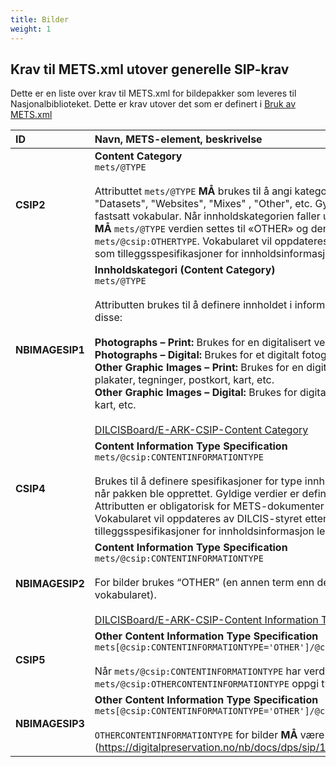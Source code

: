 ```yaml
---
title: Bilder
weight: 1
---
```






## Krav til METS.xml utover generelle SIP-krav
Dette er en liste over krav til METS.xml for bildepakker som leveres til Nasjonalbiblioteket. Dette er krav utover det som er definert i [Bruk av METS.xml](https://digitalpreservation.no/nb/docs/dps/sip/1.0/mets/)


| **ID** | **Navn, METS-element, beskrivelse** | Krav | Kardinalitet |
|:---|:---|:---|:---|
| **CSIP2** | **Content Category**  <br>`mets/@TYPE`<br><br>Attributtet `mets/@TYPE` **MÅ** brukes til å angi kategorien til innholdet i pakken, f.eks. "Datasets", "Websites", "Mixes" , "Other", etc. Gyldige verdier er definert i et fastsatt vokabular. Når innholdskategorien faller utenfor det definerte vokabularet, **MÅ** `mets/@TYPE` verdien settes til «OTHER» og den spesifikke verdien angis i `mets/@csip:OTHERTYPE`. Vokabularet vil oppdateres av DILCIS-styret etter hvert som tilleggsspesifikasjoner for innholdsinformasjon legges til. | **MÅ** | **1..1** |
| **NBIMAGESIP1** | **Innholdskategori (Content Category)**<br>`mets/@TYPE`<br><br>Attributten brukes til å definere innholdet i informasjonspakka. For bilder brukes disse:<br><br>**Photographs – Print:** Brukes for en digitalisert versjon av et fysisk fotografi. <br>**Photographs – Digital:** Brukes for et digitalt fotografi. <br>**Other Graphic Images – Print:** Brukes for en digitalisert versjon av fysiske plakater, tegninger, postkort, kart, etc.<br>**Other Graphic Images – Digital:** Brukes for digitale plakater, tegninger, postkort, kart, etc.<br><br>[DILCISBoard/E-ARK-CSIP-Content Category](https://github.com/DILCISBoard/E-ARK-CSIP/blob/master/schema/CSIPVocabularyContentCategory.xml) | **MÅ** | **1..1** |
| **CSIP4** | **Content Information Type Specification**<br>`mets/@csip:CONTENTINFORMATIONTYPE`<br><br>Brukes til å definere spesifikasjoner for type innholdsinformasjon som ble brukt når pakken ble opprettet. Gyldige verdier er definert i et fastsatt vokabular. Attributten er obligatorisk for METS-dokumenter på representasjonsnivå. Vokabularet vil oppdateres av DILCIS-styret etter hvert som tilleggsspesifikasjoner for innholdsinformasjon legges til. | **MÅ** | **1..1** |
| **NBIMAGESIP2** | **Content Information Type Specification**<br>`mets/@csip:CONTENTINFORMATIONTYPE` <br><br>For bilder brukes “OTHER” (en annen term enn det som finnes i det brukte vokabularet).<br><br>[DILCISBoard/E-ARK-CSIP-Content Information Type](https://github.com/DILCISBoard/E-ARK-CSIP/blob/master/schema/CSIPVocabularyContentInformationType.xml) <br>  | **MÅ** | **1..1** |
| **CSIP5** | **Other Content Information Type Specification** <br>`mets[@csip:CONTENTINFORMATIONTYPE='OTHER']/@csip:OTHERCONTENTINFORMATIONTYPE`<br><br>Når `mets/@csip:CONTENTINFORMATIONTYPE` har verdien «OTHER», **MÅ** `mets/@csip:OTHERCONTENTINFORMATIONTYPE` oppgi type innholdsinformasjon.  | **MÅ** | **1..1** |
| **NBIMAGESIP3** | **Other Content Information Type Specification**<br>`mets[@csip:CONTENTINFORMATIONTYPE='OTHER']/@csip:OTHERCONTENTINFORMATIONTYPE` <br><br>`OTHERCONTENTINFORMATIONTYPE` for bilder **MÅ** være (https://digitalpreservation.no/nb/docs/dps/sip/1.0/profiles/images/)  | **MÅ** | **1..1** |